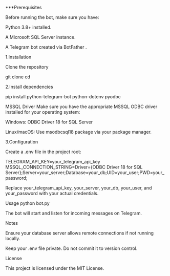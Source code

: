 ***Prerequisites

Before running the bot, make sure you have:

Python 3.8+ installed.

A Microsoft SQL Server instance.

A Telegram bot created via BotFather
.

1.Installation

Clone the repository

git clone <your-repo-url>
cd <your-repo-folder>


2.Install dependencies

pip install python-telegram-bot python-dotenv pyodbc


MSSQL Driver
Make sure you have the appropriate MSSQL ODBC driver installed for your operating system:

Windows: ODBC Driver 18 for SQL Server

Linux/macOS: Use msodbcsql18 package via your package manager.

3.Configuration

Create a .env file in the project root:

TELEGRAM_API_KEY=your_telegram_api_key
MSSQL_CONNECTION_STRING=Driver={ODBC Driver 18 for SQL Server};Server=your_server;Database=your_db;UID=your_user;PWD=your_password;


Replace your_telegram_api_key, your_server, your_db, your_user, and your_password with your actual credentials.

Usage
python bot.py


The bot will start and listen for incoming messages on Telegram.

Notes

Ensure your database server allows remote connections if not running locally.

Keep your .env file private. Do not commit it to version control.

License

This project is licensed under the MIT License.
